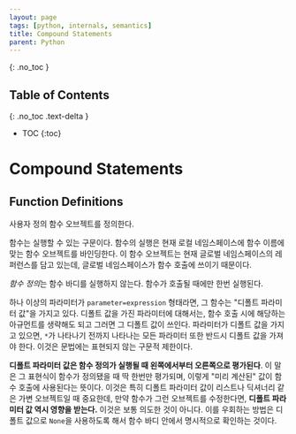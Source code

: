 ```yaml
---
layout: page
tags: [python, internals, semantics]
title: Compound Statements
parent: Python
---
```


{: .no_toc }
## Table of Contents
{: .no_toc .text-delta }
- TOC
{:toc}

# Compound Statements

## Function Definitions
 사용자 정의 함수 오브젝트를 정의한다.

 함수는 실행할 수 있는 구문이다. 함수의 실행은 현재 로컬
 네임스페이스에 함수 이름에 맞는 함수 오브젝트를 바인딩한다. 이 함수
 오브젝트는 현재 글로벌 네임스페이스의 레퍼런스를 담고 있는데, 글로벌
 네임스페이스가 함수 호출에 쓰이기 때문이다.

 *함수 정의*는 함수 바디를 실행하지 않는다. 함수가 호출될 때에만 한번
 실행된다.

 하나 이상의 파라미터가 `parameter=expression` 형태라면, 그 함수는
 "디폴트 파라미터 값"을 가지고 있다. 디폴트 값을 가진 파라미터에
 대해서는, 함수 호출 시에 해당하는 아규먼트를 생략해도 되고 그러면 그
 디폴트 값이 쓰인다. 파라미터가 디폴트 값을 가지고 있으면, `*`가
 나타나기 전까지 나타나는 모든 파라미터 또한 반드시 디폴트 값을 가져야
 한다. 이것은 문법에는 표현되지 않는 구문적 제한이다.

 **디폴트 파라미터 값은 함수 정의가 실행될 때 왼쪽에서부터 오른쪽으로
 평가된다**. 이 말은 그 표현식이 함수가 정의됐을 때 딱 한번만
 평가되며, 이렇게 "미리 계산된" 값이 함수 호출에 사용된다는
 뜻이다. 이것은 특히 디폴트 파라미터 값이 리스트나 딕셔너리 같은 가변
 오브젝트일 때 중요한데, 만약 함수가 그런 오브젝트를 수정한다면,
 **디폴트 파라미터 값 역시 영향을 받는다.** 이것은 보통 의도한 것이
 아니다. 이를 우회하는 방법은 디폴트 값으로 `None`을 사용하도록 해서
 함수 바디 안에서 명시적으로 확인하는 것이다.
